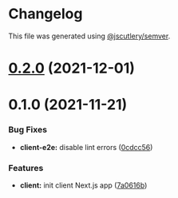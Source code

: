 # Changelog

This file was generated using [@jscutlery/semver](https://github.com/jscutlery/semver).

# [0.2.0](https://github.com/getlarge/ticketing/compare/v0.1.0...v0.2.0) (2021-12-01)



# 0.1.0 (2021-11-21)


### Bug Fixes

* **client-e2e:** disable lint errors ([0cdcc56](https://github.com/getlarge/ticketing/commit/0cdcc569bc21acdb228dbbd55dc9c641be60c865))


### Features

* **client:** init client Next.js app ([7a0616b](https://github.com/getlarge/ticketing/commit/7a0616b6709a2bbf94d8fb18751cec5708dc2ea0))
